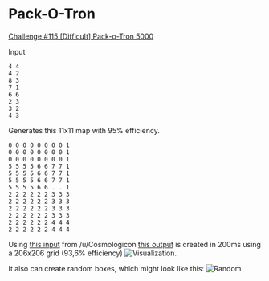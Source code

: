 Pack-O-Tron
===========

[Challenge #115 [Difficult] Pack-o-Tron 5000](http://www.reddit.com/r/dailyprogrammer/comments/15uohz/122013_challenge_115_difficult_packotron_5000/)


Input

    4 4
    4 2
    8 3
    7 1
    6 6
    2 3
    3 2
    4 3

Generates this 11x11 map with 95% efficiency.

    0 0 0 0 0 0 0 0 1
    0 0 0 0 0 0 0 0 1
    0 0 0 0 0 0 0 0 1
    5 5 5 5 6 6 7 7 1
    5 5 5 5 6 6 7 7 1
    5 5 5 5 6 6 7 7 1
    5 5 5 5 6 6 . . 1
    2 2 2 2 2 2 3 3 3
    2 2 2 2 2 2 3 3 3
    2 2 2 2 2 2 3 3 3
    2 2 2 2 2 2 3 3 3
    2 2 2 2 2 2 4 4 4
    2 2 2 2 2 2 4 4 4
    
Using [this input](http://pastebin.com/sxk6sA4U) from /u/Cosmologicon  [this output](https://gist.github.com/4466497) is created in 200ms using a 206x206 grid (93,6% efficiency) 
![Visualization](https://raw.github.com/Savaron/Pack-O-Tron/master/boxes.png).

It also can create random boxes, which might look like this:
![Random](https://raw.github.com/Savaron/Pack-O-Tron/master/random.png)


    
